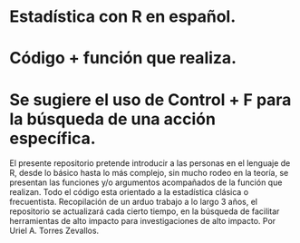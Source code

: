 # Estadística con R en español. 
# Código + función que realiza.
# Se sugiere el uso de Control + F para la búsqueda de una acción específica. 
El presente repositorio pretende introducir a las personas en el lenguaje de R, desde lo básico hasta lo más complejo, sin mucho rodeo en la teoría, se presentan las funciones y/o argumentos acompañados de la función que realizan. Todo el código esta orientado a la estadística clásica o frecuentista.  Recopilación de un arduo trabajo a lo largo 3 años, el repositorio se actualizará cada cierto tiempo, en la búsqueda de facilitar herramientas de alto impacto para investigaciones de alto impacto. Por Uriel A. Torres Zevallos.
